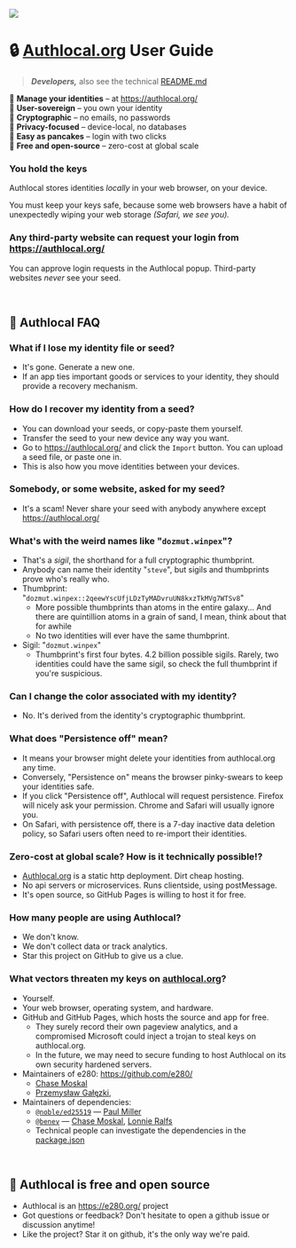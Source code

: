 
![](https://i.imgur.com/Ao6piCO.png)

# 🔒 [Authlocal.org](https://authlocal.org/) User Guide
> ***Developers,*** also see the technical [README.md](README.md)

📒 **Manage your identities** – at https://authlocal.org/  
🗽 **User-sovereign** – you own your identity  
🔑 **Cryptographic** – no emails, no passwords  
🥷 **Privacy-focused** – device-local, no databases  
🥞 **Easy as pancakes** – login with two clicks  
💖 **Free and open-source** – zero-cost at global scale  

### You hold the keys

Authlocal stores identities *locally* in your web browser, on your device.

You must keep your keys safe, because some web browsers have a habit of unexpectedly wiping your web storage *(Safari, we see you).*

### Any third-party website can request your login from https://authlocal.org/

You can approve login requests in the Authlocal popup. Third-party websites *never* see your seed.

<br/>

## 🤔 Authlocal FAQ

### What if I lose my identity file or seed?
- It's gone. Generate a new one.
- If an app ties important goods or services to your identity, they should provide a recovery mechanism.

### How do I recover my identity from a seed?
- You can download your seeds, or copy-paste them yourself.
- Transfer the seed to your new device any way you want.
- Go to https://authlocal.org/ and click the `Import` button. You can upload a seed file, or paste one in.
- This is also how you move identities between your devices.

### Somebody, or some website, asked for my seed?
- It's a scam! Never share your seed with anybody anywhere except https://authlocal.org/

### What's with the weird names like "`dozmut.winpex`"?
- That's a *sigil*, the shorthand for a full cryptographic thumbprint.
- Anybody can name their identity "`steve`", but sigils and thumbprints prove who's really who.
- Thumbprint: "`dozmut.winpex::2qeewYscUfjLDzTyMADvruUN8kxzTkMVg7WTSv8`"
  - More possible thumbprints than atoms in the entire galaxy... And there are quintillion atoms in a grain of sand, I mean, think about that for awhile
  - No two identities will ever have the same thumbprint.
- Sigil: "`dozmut.winpex`"
  - Thumbprint's first four bytes. 4.2 billion possible sigils. Rarely, two identities could have the same sigil, so check the full thumbprint if you're suspicious.

### Can I change the color associated with my identity?
- No. It's derived from the identity's cryptographic thumbprint.

### What does "Persistence off" mean?
- It means your browser might delete your identities from authlocal.org any time.
- Conversely, "Persistence on" means the browser pinky-swears to keep your identities safe.
- If you click "Persistence off", Authlocal will request persistence. Firefox will nicely ask your permission. Chrome and Safari will usually ignore you.
- On Safari, with persistence off, there is a 7-day inactive data deletion policy, so Safari users often need to re-import their identities.

### Zero-cost at global scale? How is it technically possible!?
- [Authlocal.org](https://authlocal.org/) is a static http deployment. Dirt cheap hosting.
- No api servers or microservices. Runs clientside, using postMessage.
- It's open source, so GitHub Pages is willing to host it for free.

### How many people are using Authlocal?
- We don't know.
- We don't collect data or track analytics.
- Star this project on GitHub to give us a clue.

### What vectors threaten my keys on [authlocal.org](https://authlocal.org/)?
- Yourself.
- Your web browser, operating system, and hardware.
- GitHub and GitHub Pages, which hosts the source and app for free.
  - They surely record their own pageview analytics, and a compromised Microsoft could inject a trojan to steal keys on authlocal.org.
  - In the future, we may need to secure funding to host Authlocal on its own security hardened servers.
- Maintainers of e280: https://github.com/e280/
  - [Chase Moskal](https://github.com/chase-moskal/)
  - [Przemysław Gałęzki](https://github.com/zenkyuv),
- Maintainers of dependencies:
  - [`@noble/ed25519`](https://github.com/paulmillr/noble-ed25519) — [Paul Miller](https://github.com/paulmillr)
  - [`@benev`](https://github.com/benevolent-games) — [Chase Moskal](https://github.com/chase-moskal/), [Lonnie Ralfs](https://github.com/lonnie-ralfs/)
  - Technical people can investigate the dependencies in the [package.json](package.json)

<br/>

## 💖 Authlocal is free and open source
- Authlocal is an https://e280.org/ project
- Got questions or feedback? Don't hesitate to open a github issue or discussion anytime!
- Like the project? Star it on github, it's the only way we're paid.


